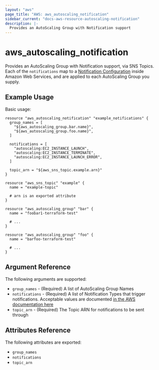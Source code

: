 ```yaml
---
layout: "aws"
page_title: "AWS: aws_autoscaling_notification"
sidebar_current: "docs-aws-resource-autoscaling-notification"
description: |-
  Provides an AutoScaling Group with Notification support
---
```


# aws\_autoscaling\_notification

Provides an AutoScaling Group with Notification support, via SNS Topics. Each of
the `notifications` map to a [Notification Configuration][2] inside Amazon Web
Services, and are applied to each AutoScaling Group you supply.

## Example Usage

Basic usage:

```hcl
resource "aws_autoscaling_notification" "example_notifications" {
  group_names = [
    "${aws_autoscaling_group.bar.name}",
    "${aws_autoscaling_group.foo.name}",
  ]

  notifications = [
    "autoscaling:EC2_INSTANCE_LAUNCH",
    "autoscaling:EC2_INSTANCE_TERMINATE",
    "autoscaling:EC2_INSTANCE_LAUNCH_ERROR",
  ]

  topic_arn = "${aws_sns_topic.example.arn}"
}

resource "aws_sns_topic" "example" {
  name = "example-topic"

  # arn is an exported attribute
}

resource "aws_autoscaling_group" "bar" {
  name = "foobar1-terraform-test"

  # ...
}

resource "aws_autoscaling_group" "foo" {
  name = "barfoo-terraform-test"

  # ...
}
```

## Argument Reference

The following arguments are supported:

* `group_names` - (Required) A list of AutoScaling Group Names
* `notifications` - (Required) A list of Notification Types that trigger
notifications. Acceptable values are documented [in the AWS documentation here][1]
* `topic_arn` - (Required) The Topic ARN for notifications to be sent through

## Attributes Reference

The following attributes are exported:

* `group_names`
* `notifications`
* `topic_arn`


[1]: https://docs.aws.amazon.com/AutoScaling/latest/APIReference/API_NotificationConfiguration.html
[2]: https://docs.aws.amazon.com/AutoScaling/latest/APIReference/API_DescribeNotificationConfigurations.html
